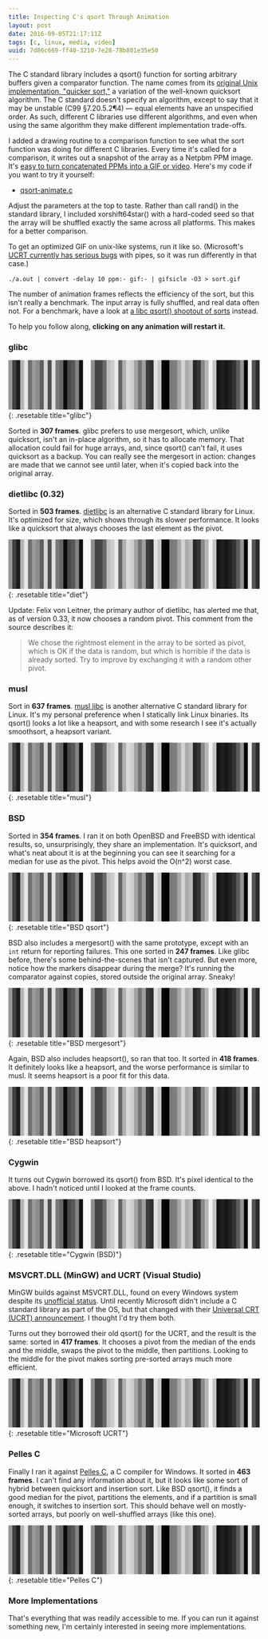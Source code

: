 ```yaml
---
title: Inspecting C's qsort Through Animation
layout: post
date: 2016-09-05T21:17:11Z
tags: [c, linux, media, video]
uuid: 7d86c669-ff40-3210-7e28-78b801e35e50
---
```


The C standard library includes a qsort() function for sorting
arbitrary buffers given a comparator function. The name comes from its
[original Unix implementation, "quicker sort,"][name] a variation of
the well-known quicksort algorithm. The C standard doesn't specify an
algorithm, except to say that it may be unstable (C99 §7.20.5.2¶4) —
equal elements have an unspecified order. As such, different C
libraries use different algorithms, and even when using the same
algorithm they make different implementation trade-offs.

I added a drawing routine to a comparison function to see what the
sort function was doing for different C libraries. Every time it's
called for a comparison, it writes out a snapshot of the array as a
Netpbm PPM image. It's [easy to turn concatenated PPMs into a GIF or
video][poor]. Here's my code if you want to try it yourself:

* [qsort-animate.c][source]

Adjust the parameters at the top to taste. Rather than call rand() in
the standard library, I included xorshift64star() with a hard-coded
seed so that the array will be shuffled exactly the same across all
platforms. This makes for a better comparison.

To get an optimized GIF on unix-like systems, run it like so.
(Microsoft's [UCRT currently has serious bugs][bug] with pipes, so it
was run differently in that case.)

    ./a.out | convert -delay 10 ppm:- gif:- | gifsicle -O3 > sort.gif

The number of animation frames reflects the efficiency of the sort,
but this isn't really a benchmark. The input array is fully shuffled,
and real data often not. For a benchmark, have a look at [a libc
qsort() shootout of sorts][shootout] instead.

To help you follow along, **clicking on any animation will restart it.**

### glibc

![](/img/qsort/glibc.gif){: .resetable title="glibc"}

Sorted in **307 frames**. glibc prefers to use mergesort, which,
unlike quicksort, isn't an in-place algorithm, so it has to allocate
memory. That allocation could fail for huge arrays, and, since qsort()
can't fail, it uses quicksort as a backup. You can really see the
mergesort in action: changes are made that we cannot see until later,
when it's copied back into the original array.

### dietlibc (0.32)

Sorted in **503 frames**. [dietlibc][diet] is an alternative C
standard library for Linux. It's optimized for size, which shows
through its slower performance. It looks like a quicksort that always
chooses the last element as the pivot.

![](/img/qsort/diet.gif){: .resetable title="diet"}

Update: Felix von Leitner, the primary author of dietlibc, has alerted
me that, as of version 0.33, it now chooses a random pivot. This
comment from the source describes it:

> We chose the rightmost element in the array to be sorted as pivot,
> which is OK if the data is random, but which is horrible if the data
> is already sorted. Try to improve by exchanging it with a random
> other pivot.

### musl

Sort in **637 frames**. [musl libc][musl] is another alternative C
standard library for Linux. It's my personal preference when I
statically link Linux binaries. Its qsort() looks a lot like a
heapsort, and with some research I see it's actually smoothsort, a
heapsort variant.

![](/img/qsort/musl.gif){: .resetable title="musl"}

### BSD

Sorted in **354 frames**. I ran it on both OpenBSD and FreeBSD with
identical results, so, unsurprisingly, they share an implementation.
It's quicksort, and what's neat about it is at the beginning you can
see it searching for a median for use as the pivot. This helps avoid
the O(n^2) worst case.

![](/img/qsort/bsd-qsort.gif){: .resetable title="BSD qsort"}

BSD also includes a mergesort() with the same prototype, except with
an `int` return for reporting failures. This one sorted in **247
frames**. Like glibc before, there's some behind-the-scenes that isn't
captured. But even more, notice how the markers disappear during the
merge? It's running the comparator against copies, stored outside the
original array. Sneaky!

![](/img/qsort/bsd-mergesort.gif){: .resetable title="BSD mergesort"}

Again, BSD also includes heapsort(), so ran that too. It sorted in
**418 frames**. It definitely looks like a heapsort, and the worse
performance is similar to musl. It seems heapsort is a poor fit for
this data.

![](/img/qsort/bsd-heapsort.gif){: .resetable title="BSD heapsort"}

### Cygwin

It turns out Cygwin borrowed its qsort() from BSD. It's pixel
identical to the above. I hadn't noticed until I looked at the frame
counts.

![](/img/qsort/cygwin.gif){: .resetable title="Cygwin (BSD)"}

### MSVCRT.DLL (MinGW) and UCRT (Visual Studio)

MinGW builds against MSVCRT.DLL, found on every Windows system despite
its [unofficial status][msvcrt]. Until recently Microsoft didn't
include a C standard library as part of the OS, but that changed with
their [Universal CRT (UCRT) announcement][ucrt]. I thought I'd try
them both.

Turns out they borrowed their old qsort() for the UCRT, and the result
is the same: sorted in **417 frames**. It chooses a pivot from the
median of the ends and the middle, swaps the pivot to the middle, then
partitions. Looking to the middle for the pivot makes sorting
pre-sorted arrays much more efficient.

![](/img/qsort/ucrt.gif){: .resetable title="Microsoft UCRT"}

### Pelles C

Finally I ran it against [Pelles C][pellesc], a C compiler for
Windows. It sorted in **463 frames**. I can't find any information
about it, but it looks like some sort of hybrid between quicksort and
insertion sort. Like BSD qsort(), it finds a good median for the
pivot, partitions the elements, and if a partition is small enough, it
switches to insertion sort. This should behave well on mostly-sorted
arrays, but poorly on well-shuffled arrays (like this one).

![](/img/qsort/pellesc.gif){: .resetable title="Pelles C"}

### More Implementations

That's everything that was readily accessible to me. If you can run it
against something new, I'm certainly interested in seeing more
implementations.


<script type="text/javascript">
(function() {
    var r = document.querySelectorAll('.resetable');
    for (var i = 0; i < r.length; i++) {
        r[i].onclick = function() {
            var src = this.src;
            var height = this.height;
            this.src = "";
            this.height = height;
            // setTimeout() required for IE
            var _this = this;
            setTimeout(function() { _this.src = src; }, 0);
        };
    }
}());
</script>


[source]: /download/qsort-animate.c
[name]: http://citeseer.ist.psu.edu/viewdoc/summary?doi=10.1.1.14.8162
[shootout]: http://calmerthanyouare.org/2013/05/31/qsort-shootout.html
[poor]: /blog/2011/11/28/
[bug]: http://radiance-online.org:82/pipermail/radiance-dev/2016-March/001578.html
[diet]: https://www.fefe.de/dietlibc/
[musl]: https://www.musl-libc.org/
[ucrt]: https://blogs.msdn.microsoft.com/vcblog/2015/03/03/introducing-the-universal-crt/
[msvcrt]: https://blogs.msdn.microsoft.com/oldnewthing/20140411-00/?p=1273
[pellesc]: http://www.smorgasbordet.com/pellesc/
